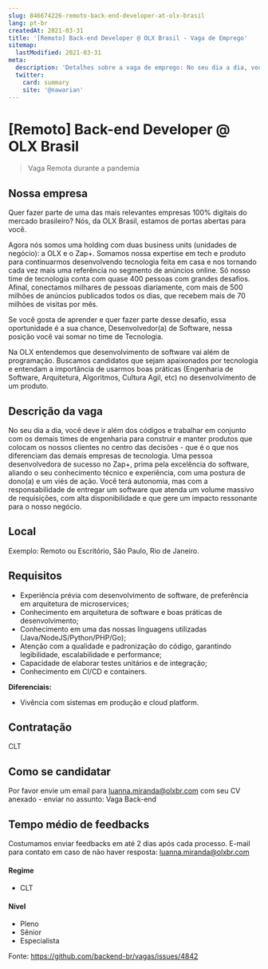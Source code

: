 ```yaml
---
slug: 846674226-remoto-back-end-developer-at-olx-brasil
lang: pt-br
createdAt: 2021-03-31
title: '[Remoto] Back-end Developer @ OLX Brasil - Vaga de Emprego'
sitemap:
  lastModified: 2021-03-31
meta:
  description: 'Detalhes sobre a vaga de emprego: No seu dia a dia, você deve ir além dos códigos e trabalhar em conjunto com os demais times de engenharia para construir e manter produtos que colocam os nossos clientes no centro das decisões - que é o que nos diferenciam das demais empresas de tecnologia. Uma pessoa desenvolvedora de sucesso no Zap+, prima pela excelência do software, aliando o seu conhecimento técnico e experiência, com uma postura de dono(a) e um viés de ação. Você terá autonomia, mas com a responsabilidade de entregar um software que atenda um volume massivo de requisições, com alta disponibilidade e que gere um impacto ressonante para o nosso negócio.'
  twitter:
    card: summary
    site: '@nawarian'
---
```


# [Remoto] Back-end Developer @ OLX Brasil

<!--
==================================================
Caso a vaga for remoto durante a pandemia informar no texto "Remoto durante o covid"
==================================================
-->
<!-- 
==================================================
POR FAVOR, SÓ POSTE SE A VAGA FOR PARA BACK-END!

Não faça distinção de gênero no título da vaga.

Use: "Back-End Developer" ao invés de 
"Desenvolvedor Back-End" \o/

Exemplo: `[São Paulo] Back-End Developer @ NOME DA EMPRESA`
==================================================
-->
<!--
==================================================
Caso a vaga for remoto durante a pandemia deixar a linha abaixo
==================================================
-->
> Vaga Remota durante a pandemia

## Nossa empresa

Quer fazer parte de uma das mais relevantes empresas 100% digitais do mercado brasileiro? Nós, da OLX Brasil, estamos de portas abertas para você.

Agora nós somos uma holding com duas business units (unidades de negócio): a OLX e o Zap+. Somamos nossa expertise em tech e produto para continuarmos desenvolvendo tecnologia feita em casa e nos tornando cada vez mais uma referência no segmento de anúncios online. Só nosso time de tecnologia conta com quase 400 pessoas com grandes desafios. Afinal, conectamos milhares de pessoas diariamente, com mais de 500 milhões de anúncios publicados todos os dias, que recebem mais de 70 milhões de visitas por mês.

Se você gosta de aprender e quer fazer parte desse desafio, essa oportunidade é  a sua chance, Desenvolvedor(a) de Software, nessa posição você vai somar no time de Tecnologia. 

Na OLX entendemos que desenvolvimento de software vai além de programação. Buscamos candidatos que sejam apaixonados por tecnologia e entendam a importância de usarmos boas práticas (Engenharia de Software, Arquitetura, Algoritmos, Cultura Agil, etc) no desenvolvimento de um produto.

## Descrição da vaga

No seu dia a dia, você deve ir além dos códigos e trabalhar em conjunto com os demais times de engenharia para construir e manter produtos que colocam os nossos clientes no centro das decisões - que é o que nos diferenciam das demais empresas de tecnologia. Uma pessoa desenvolvedora  de sucesso no Zap+, prima pela excelência do software, aliando o seu conhecimento técnico e experiência, com uma postura de dono(a) e um viés de ação. Você terá autonomia, mas com a responsabilidade de entregar um software que atenda um volume massivo de requisições, com alta disponibilidade e que gere um impacto ressonante para o nosso negócio. 

## Local

Exemplo: Remoto ou Escritório, São Paulo, Rio de Janeiro. 

## Requisitos
- Experiência prévia com desenvolvimento de software, de preferência em arquitetura de microservices;
- Conhecimento em arquitetura de software e boas práticas de desenvolvimento;
- Conhecimento em uma das nossas linguagens utilizadas (Java/NodeJS/Python/PHP/Go);
- Atenção com a qualidade e padronização do código, garantindo legibilidade, escalabilidade e performance;
- Capacidade de elaborar testes unitários e de integração;
- Conhecimento em CI/CD e containers.

**Diferenciais:**
- Vivência com sistemas em produção e cloud platform.

## Contratação

CLT

## Como se candidatar

Por favor envie um email para luanna.miranda@olxbr.com com seu CV anexado - enviar no assunto: Vaga Back-end

## Tempo médio de feedbacks

Costumamos enviar feedbacks em até 2 dias após cada processo.
E-mail para contato em caso de não haver resposta: luanna.miranda@olxbr.com

#### Regime
- CLT


#### Nível
- Pleno
- Sênior
- Especialista




Fonte: https://github.com/backend-br/vagas/issues/4842